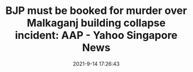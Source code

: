 ---
"title": "BJP must be booked for murder over Malkaganj building collapse incident: AAP - Yahoo Singapore News"
"date": "2021-9-14 17:26:43"
"feed_name": "GOOGLENEWSCONSTRUCTION"
"feed_website": "https://news.google.com/search?q=construction%2Bincident&hl=en-US&gl=US&ceid=US:en"
"feed_rss": "https://news.google.com/rss/search?q=construction%2Bincident&hl=en-US&gl=US&ceid=US:en"
"link": "https://sg.news.yahoo.com/bjp-must-booked-murder-over-171828008.html"
"file": "_posts/2021-1-1-a057de419689e2dbbd5e821ab2094679decb15f9.md"
"accident": "0"
"drilling": "0"
---